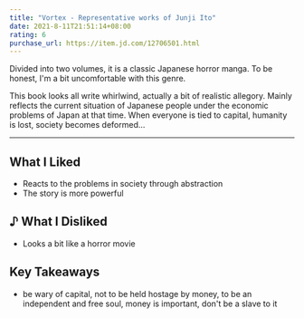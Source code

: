 ```yaml
---
title: "Vortex - Representative works of Junji Ito"
date: 2021-8-11T21:51:14+08:00
rating: 6
purchase_url: https://item.jd.com/12706501.html
---
```


Divided into two volumes, it is a classic Japanese horror manga. To be honest, I'm a bit uncomfortable with this genre.

This book looks all write whirlwind, actually a bit of realistic allegory. Mainly reflects the current situation of Japanese people under the economic problems of Japan at that time. When everyone is tied to capital, humanity is lost, society becomes deformed...

---

## What I Liked

- Reacts to the problems in society through abstraction
- The story is more powerful

## ♪ What I Disliked

- Looks a bit like a horror movie

## Key Takeaways

- be wary of capital, not to be held hostage by money, to be an independent and free soul, money is important, don't be a slave to it
